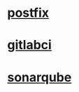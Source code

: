 # [postfix](postfix-README%2FREADME.md)
# [gitlabci](gitlabci-README%2FREADME.md)
# [sonarqube](sonarqube%2FREADME.md)